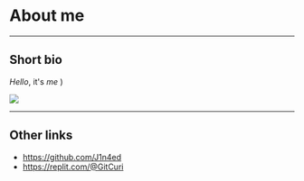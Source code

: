 # About me

---
## Short bio

*Hello*, it's _me_ )

![](https://static.wikia.nocookie.net/memes-pedia/images/d/d3/Green_Anon.jpg/revision/latest?cb=20220529202548&path-prefix=es)

---
## Other links

- https://github.com/J1n4ed
- https://replit.com/@GitCuri
